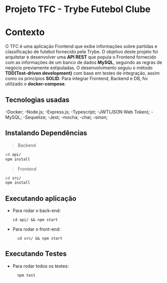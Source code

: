 # Projeto TFC - Trybe Futebol Clube

# Contexto

O TFC é uma aplicação Frontend que exibe informações sobre partidas e classificação de futebol fornecido pela Trybe. O objetivo deste projeto foi arquitetar e desenvolver uma **API REST** que popula o Frontend fornecido com as informações de um banco de dados **MySQL**, seguindo as regras de negócio previamente estipuladas. O desenvolvimento seguiu o método **TDD(Test-driven development)** com base em testes de integração, assim como os princípios **SOLID**. Para integrar Frontend, Backend e DB, foi utilizado o **docker-compose**.

## Tecnologias usadas
-Docker;
-Node.js;
-Express.js;
-Typescript;
-JWT(JSON Web Token);
-MySQL;
-Sequelize;
-Jest;
-mocha;
-chai;
-sinon;



## Instalando Dependências

> Backend
```bash
cd api/ 
npm install
``` 
> Frontend
```bash
cd src/
npm install
``` 
## Executando aplicação

* Para rodar o back-end:

  ```
  cd api/ && npm start
  ```
* Para rodar o front-end:

  ```
    cd src/ && npm start
  ```

## Executando Testes

* Para rodar todos os testes:

  ```
    npm test
  ```